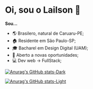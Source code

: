 # Oi, sou o Lailson 🖖

**Sou...**

<div style={display: inline;}>
    <ul>
        <li>🌎 Brasilero, natural de Caruaru-PE;</li>
        <li>🏠 Residente em São Paulo-SP;</li>
        <li>🎓 Bacharel em Design Digital (UAM);</li>
        <li>💼 Aberto a novas oportunidades;</li>
        <li>💻 Dev web -> FullStack;</li>
    </ul>
</div>

[![Anurag's GitHub stats-Dark](https://github-readme-stats.vercel.app/api?username=Lailson19&count_private=true&show_icons=true&theme=dark#gh-dark-mode-only)](https://github.com/Lailson19/Lailson19#gh-dark-mode-only)

[![Anurag's GitHub stats-Light](https://github-readme-stats.vercel.app/api?username=Lailson19&count_private=true&show_icons=true&theme=default#gh-light-mode-only)](https://github.com/Lailson19/Lailson19#gh-dark-mode-only#gh-light-mode-only)
